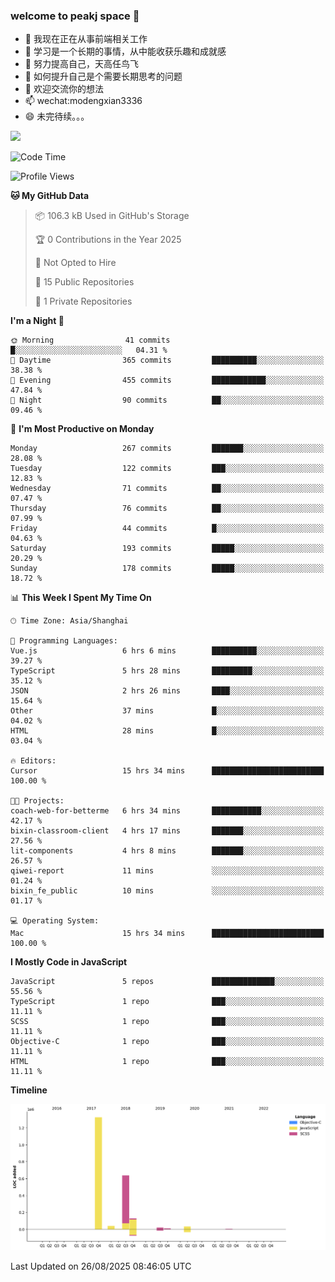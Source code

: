 ### welcome to peakj space 👋



- 🔭 我现在正在从事前端相关工作
- 🌱 学习是一个长期的事情，从中能收获乐趣和成就感
- 👯 努力提高自己，天高任鸟飞
- 🤔 如何提升自己是个需要长期思考的问题
- 💬 欢迎交流你的想法
- 📫 wechat:modengxian3336
- 😄 未完待续。。。

![](https://s2.ax1x.com/2019/06/28/ZKxc4J.jpg)

<!--START_SECTION:waka-->
![Code Time](http://img.shields.io/badge/Code%20Time-4%2C879%20hrs%2056%20mins-blue)

![Profile Views](http://img.shields.io/badge/Profile%20Views-2-blue)

**🐱 My GitHub Data** 

> 📦 106.3 kB Used in GitHub's Storage 
 > 
> 🏆 0 Contributions in the Year 2025
 > 
> 🚫 Not Opted to Hire
 > 
> 📜 15 Public Repositories 
 > 
> 🔑 1 Private Repositories 
 > 
**I'm a Night 🦉** 

```text
🌞 Morning                41 commits          █░░░░░░░░░░░░░░░░░░░░░░░░   04.31 % 
🌆 Daytime                365 commits         ██████████░░░░░░░░░░░░░░░   38.38 % 
🌃 Evening                455 commits         ████████████░░░░░░░░░░░░░   47.84 % 
🌙 Night                  90 commits          ██░░░░░░░░░░░░░░░░░░░░░░░   09.46 % 
```
📅 **I'm Most Productive on Monday** 

```text
Monday                   267 commits         ███████░░░░░░░░░░░░░░░░░░   28.08 % 
Tuesday                  122 commits         ███░░░░░░░░░░░░░░░░░░░░░░   12.83 % 
Wednesday                71 commits          ██░░░░░░░░░░░░░░░░░░░░░░░   07.47 % 
Thursday                 76 commits          ██░░░░░░░░░░░░░░░░░░░░░░░   07.99 % 
Friday                   44 commits          █░░░░░░░░░░░░░░░░░░░░░░░░   04.63 % 
Saturday                 193 commits         █████░░░░░░░░░░░░░░░░░░░░   20.29 % 
Sunday                   178 commits         █████░░░░░░░░░░░░░░░░░░░░   18.72 % 
```


📊 **This Week I Spent My Time On** 

```text
🕑︎ Time Zone: Asia/Shanghai

💬 Programming Languages: 
Vue.js                   6 hrs 6 mins        ██████████░░░░░░░░░░░░░░░   39.27 % 
TypeScript               5 hrs 28 mins       █████████░░░░░░░░░░░░░░░░   35.12 % 
JSON                     2 hrs 26 mins       ████░░░░░░░░░░░░░░░░░░░░░   15.64 % 
Other                    37 mins             █░░░░░░░░░░░░░░░░░░░░░░░░   04.02 % 
HTML                     28 mins             █░░░░░░░░░░░░░░░░░░░░░░░░   03.04 % 

🔥 Editors: 
Cursor                   15 hrs 34 mins      █████████████████████████   100.00 % 

🐱‍💻 Projects: 
coach-web-for-betterme   6 hrs 34 mins       ███████████░░░░░░░░░░░░░░   42.17 % 
bixin-classroom-client   4 hrs 17 mins       ███████░░░░░░░░░░░░░░░░░░   27.56 % 
lit-components           4 hrs 8 mins        ███████░░░░░░░░░░░░░░░░░░   26.57 % 
qiwei-report             11 mins             ░░░░░░░░░░░░░░░░░░░░░░░░░   01.24 % 
bixin_fe_public          10 mins             ░░░░░░░░░░░░░░░░░░░░░░░░░   01.17 % 

💻 Operating System: 
Mac                      15 hrs 34 mins      █████████████████████████   100.00 % 
```

**I Mostly Code in JavaScript** 

```text
JavaScript               5 repos             ██████████████░░░░░░░░░░░   55.56 % 
TypeScript               1 repo              ███░░░░░░░░░░░░░░░░░░░░░░   11.11 % 
SCSS                     1 repo              ███░░░░░░░░░░░░░░░░░░░░░░   11.11 % 
Objective-C              1 repo              ███░░░░░░░░░░░░░░░░░░░░░░   11.11 % 
HTML                     1 repo              ███░░░░░░░░░░░░░░░░░░░░░░   11.11 % 
```



**Timeline**

![Lines of Code chart](https://raw.githubusercontent.com/PeakJ/PeakJ/master/assets/bar_graph.png)


 Last Updated on 26/08/2025 08:46:05 UTC
<!--END_SECTION:waka-->
